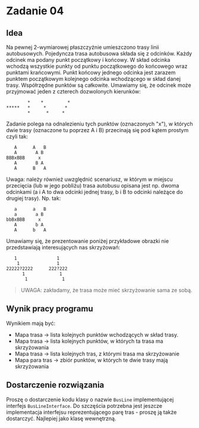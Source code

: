 # Zadanie 04

## Idea

Na pewnej 2-wymiarowej płaszczyźnie umieszczono trasy linii autobusowych. Pojedyncza trasa autobusowa składa się z odcinków. Każdy odcinek ma podany punkt początkowy i końcowy. W skład odcinka wchodzą wszystkie punkty od punktu początkowego do końcowego wraz punktami krańcowymi. Punkt końcowy jednego odcinka jest zarazem punktem początkowym kolejnego odcinka wchodzącego w skład danej trasy. Współrzędne punktów są całkowite. Umawiamy się, że odcinek może przyjmować jeden z czterech dozwolonych kierunków:

```text
        *    *         *
*****   *     *       *
        *      *     *
```

Zadanie polega na odnalezieniu tych punktów (oznaczonych "x"), w których dwie trasy (oznaczone tu poprzez A i B) przecinają się pod kątem prostym czyli tak:

```text
   A      A   B
   A       A B 
BBBxBBB     x
   A       B A
   A      B   A
```

Uwaga: należy również uwzględnić scenariusz, w którym w miejscu przecięcia (lub w jego pobliżu) trasa autobusu opisana jest np. dwoma odcinkami (a i A to dwa odcinki jednej trasy, b i B to odcinki należące do drugiej trasy). Np. tak:

```text
   a      a   B
   a       a B 
bbBxBBB     x
   A       b A
   A      b   A
```

Umawiamy się, że prezentowanie poniżej przykładowe obrazki nie przedstawiają interesujących nas skrzyżowań:

```text
   1               1
    1              1
22222?2222      222?222
      1             1 
       1             1 
```

> UWAGA: zakładamy, że trasa może mieć skrzyżowanie sama ze sobą.

## Wynik pracy programu

Wynikiem mają być:

- Mapa trasa -> lista kolejnych punktów wchodzących w skład trasy.
- Mapa trasa -> lista kolejnych punktów, w których ta trasa ma skrzyżowania
- Mapa trasa -> lista kolejnych tras, z którymi trasa ma skrzyżowanie
- Mapa para tras -> zbiór punktów, w których te dwie trasy mają skrzyżowania 

## Dostarczenie rozwiązania

Proszę o dostarczenie kodu klasy o nazwie `BusLine` implementującej interfejs `BusLineInterface`. Do szczęścia potrzebna jest jeszcze implementacja interfejsu reprezentującego parę tras - proszę ją także dostarczyć. Najlepiej jako klasę wewnętrzną.
